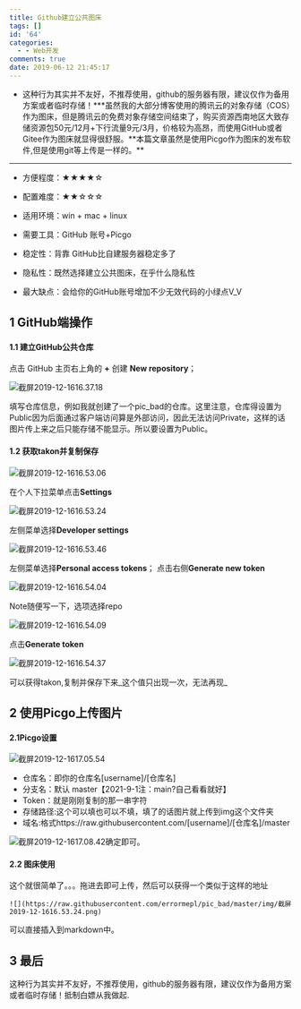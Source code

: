 ```yaml
---
title: Github建立公共图床
tags: []
id: '64'
categories:
  - - Web开发
comments: true
date: 2019-06-12 21:45:17
---
```


*   这种行为其实并不友好，不推荐使用，github的服务器有限，建议仅作为备用方案或者临时存储！\***虽然我的大部分博客使用的腾讯云的对象存储（COS）作为图床，但是腾讯云的免费对象存储空间结束了，购买资源西南地区大致存储资源包50元/12月+下行流量9元/3月，价格较为高昂，而使用GitHub或者Gitee作为图床就显得很舒服。**本篇文章虽然是使用Picgo作为图床的发布软件,但是使用git等上传是一样的。\*\*
    
*   * * *
    
*   方便程度：★★★★☆
    
*   配置难度：★★☆☆☆
    
*   适用环境：win + mac + linux
    
*   需要工具：GitHub 账号+Picgo
    
*   稳定性：背靠 GitHub比自建服务器稳定多了
    
*   隐私性：既然选择建立公共图床，在乎什么隐私性
    
*   最大缺点：会给你的GitHub账号增加不少无效代码的小绿点V_V
    

## 1 GitHub端操作

#### 1.1 建立GitHub公共仓库

点击 GitHub 主页右上角的 **+** 创建 **New repository**；

![截屏2019-12-1616.37.18](https://img.how1e.com/16311055228377.png)

填写仓库信息，例如我就创建了一个pic_bad的仓库。这里注意，仓库得设置为Public因为后面通过客户端访问算是外部访问，因此无法访问Private，这样的话图片传上来之后只能存储不能显示。所以要设置为Public。

#### 1.2 获取takon并复制保存

![截屏2019-12-1616.53.06](https://img.how1e.com/16311055228412.png)

在个人下拉菜单点击**Settings**

![截屏2019-12-1616.53.24](https://img.how1e.com/16311055228435.png)

左侧菜单选择**Developer settings**

![截屏2019-12-1616.53.46](https://img.how1e.com/16311055228460.png)

左侧菜单选择**Personal access tokens**； 点击右侧**Generate new token**

![截屏2019-12-1616.54.04](https://img.how1e.com/16311055228486.png)

Note随便写一下，选项选择repo

![截屏2019-12-1616.54.09](https://img.how1e.com/16311055228516.png)

点击**Generate token**

![截屏2019-12-1616.54.37](https://img.how1e.com/16311055228545.png)

可以获得takon,复制并保存下来_这个值只出现一次，无法再现_

## 2 使用Picgo上传图片

#### 2.1Picgo设置

![截屏2019-12-1617.05.54](https://img.how1e.com/16311055228577.png)

*   仓库名：即你的仓库名\[username\]/\[仓库名\]
*   分支名：默认 master【2021-9-1注：main?自己看看就好】
*   Token：就是刚刚复制的那一串字符
*   存储路径:这个可以填也可以不填，填了的话图片就上传到img这个文件夹
*   域名:格式https://raw.githubusercontent.com/\[username\]/\[仓库名\]/master

![截屏2019-12-1617.08.42](https://img.how1e.com/16311055228624.png)确定即可。

#### 2.2 图床使用

这个就很简单了。。。拖进去即可上传，然后可以获得一个类似于这样的地址

```
![](https://raw.githubusercontent.com/errormepl/pic_bad/master/img/截屏2019-12-1616.53.24.png)
```

可以直接插入到markdown中。

## 3 最后

这种行为其实并不友好，不推荐使用，github的服务器有限，建议仅作为备用方案或者临时存储！抵制白嫖从我做起.